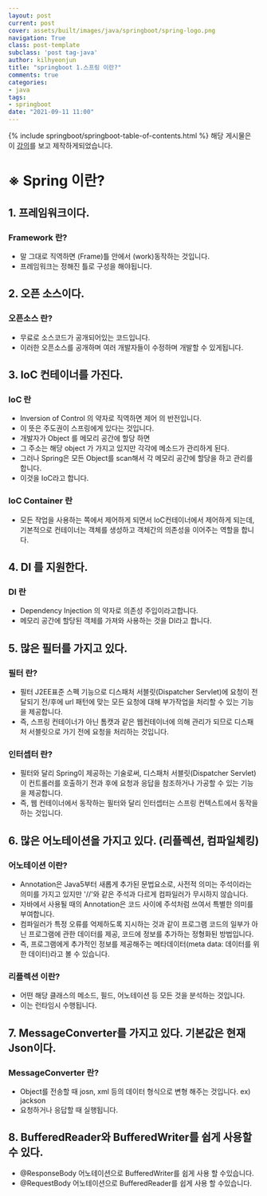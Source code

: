 ```yaml
---
layout: post
current: post
cover: assets/built/images/java/springboot/spring-logo.png
navigation: True
class: post-template
subclass: 'post tag-java'
author: kilhyeonjun
title: "springboot 1.스프링 이란?"
comments: true
categories:
- java
tags:
- springboot
date: "2021-09-11 11:00"
---
```

{% include springboot/springboot-table-of-contents.html %}
해당 게시물은 이 [강의](https://edu.goorm.io/learn/lecture/24604/스프링부트-개념정리)를 보고 제작하게되었습니다.
# ※ Spring 이란?
## 1. 프레임워크이다.  
### Framework 란?  
- 말 그대로 직역하면 (Frame)틀 안에서 (work)동작하는 것입니다.
- 프레임워크는 정해진 틀로 구성을 해야됩니다.

## 2. 오픈 소스이다.
### 오픈소스 란?  
- 무료로 소스코드가 공개되어있는 코드입니다.  
- 이러한 오픈소스를 공개하며 여러 개발자들이 수정하며 개발할 수 있게됩니다.

## 3. IoC 컨테이너를 가진다.
### IoC 란
- Inversion of Control 의 약자로 직역하면 제어 의 반전입니다.  
- 이 뜻은 주도권이 스프링에게 있다는 것입니다.  
- 개발자가 Object 를 메모리 공간에 할당 하면  
- 그 주소는 해당 object 가 가지고 있지만 각각에 메소드가 관리하게 된다.  
- 그러나 Spring은 모든 Object를 scan해서 각 메모리 공간에 할당을 하고 관리를 합니다.  
- 이것을 IoC라고 합니다.
### IoC Container 란
- 모든 작업을 사용하는 쪽에서 제어하게 되면서 IoC컨테이너에서 제어하게 되는데,   
 기본적으로 컨테이너는 객체를 생성하고 객체간의 의존성을 이어주는 역할을 합니다.

## 4. DI 를 지원한다.
### DI 란
- Dependency Injection 의 약자로 의존성 주입이라고합니다.
- 메모리 공간에 할당된 객체를 가져와 사용하는 것을 DI라고 합니다.

## 5. 많은 필터를 가지고 있다.
### 필터 란?
- 필터 J2EE표준 스펙 기능으로 디스패처 서블릿(Dispatcher Servlet)에 요청이 전달되기 전/후에 url 패턴에 맞는 모든 요청에 대해 부가작업을 처리할 수 있는 기능을 제공합니다.   
- 즉, 스프링 컨테이너가 아닌 톰캣과 같은 웹컨테이너에 의해 관리가 되므로 디스패처 서블릿으로 가기 전에 요청을 처리하는 것입니다.
### 인터셉터 란?
- 필터와 달리 Spring이 제공하는 기술로써, 디스패처 서블릿(Dispatcher Servlet)이 컨트롤러를 호출하기 전과 후에 요청과 응답을 참조하거나 가공할 수 있는 기능을 제공합니다.   
- 즉, 웹 컨테이너에서 동작하는 필터와 달리 인터셉터는 스프링 컨텍스트에서 동작을 하는 것입니다.

## 6. 많은 어노테이션을 가지고 있다. (리플렉션, 컴파일체킹)
### 어노테이션 이란?
- Annotation은 Java5부터 새롭게 추가된 문법요소로, 사전적 의미는 주석이라는 의미를 가지고 있지만 
'//'와 같은 주석과 다르게 컴파일러가 무시하지 않습니다.
- 자바에서 사용될 때의 Annotation은 코드 사이에 주석처럼 쓰여서 특별한 의미를 부여합니다.  
- 컴파일러가 특정 오류를 억제하도록 지시하는 것과 같이 프로그램 코드의 일부가 아닌 프로그램에 관한 데이터를 제공, 코드에 정보를 추가하는 정형화된 방법입니다.  
- 즉, 프로그램에게 추가적인 정보를 제공해주는 메타데이터(meta data: 데이터를 위한 데이터)라고 볼 수 있습니다.
### 리플렉션 이란?
- 어떤 해당 클래스의 메소드, 필드, 어노테이션 등 모든 것을 분석하는 것입니다.  
- 이는 런타임시 수행됩니다.

## 7. MessageConverter를 가지고 있다. 기본값은 현재 Json이다.
### MessageConverter 란?
- Object를 전송할 때 josn, xml 등의 데이터 형식으로 변형 해주는 것입니다. ex) jackson
- 요청하거나 응답할 때 실행됩니다.

## 8. BufferedReader와 BufferedWriter를 쉽게 사용할 수 있다.
- @ResponseBody 어노테이션으로 BufferedWriter를 쉽게 사용 할 수있습니다.
- @RequestBody 어노테이션으로 BufferedReader를 쉽게 사용 할 수있습니다.